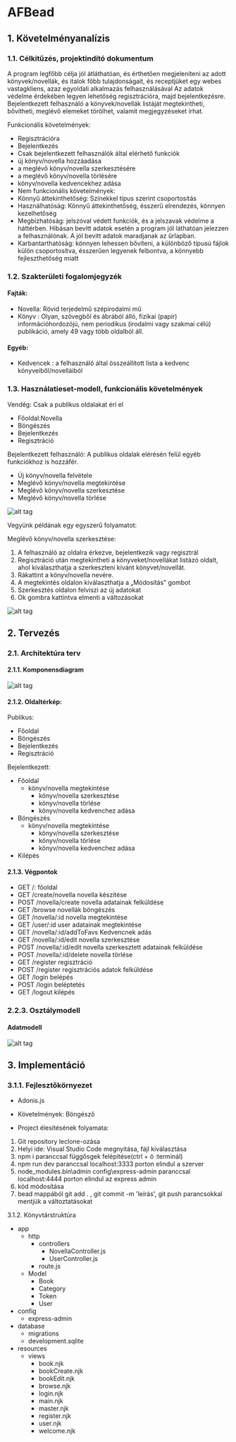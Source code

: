 # AFBead

## 1. Követelményanalízis

### 1.1. Célkitűzés, projektindító dokumentum

A program legfőbb célja jól átláthatóan, és érthetően megjeleníteni az adott könyvek/novellák, és italok főbb tulajdonságait, és receptjüket egy webes vastagkliens, azaz egyoldali alkalmazás felhasználásával Az adatok védelme érdekében legyen lehetőség regisztrációra, majd bejelentkezésre. Bejelentkezett felhasználó a könyvek/novellák listáját megtekintheti, bővítheti, meglévő elemeket törölhet, valamit megjegyzéseket írhat.

Funkcionális követelmények:

- Regisztrációra
- Bejelentkezés
- Csak bejelentkezett felhasználók által elérhető funkciók
 - új könyv/novella hozzáadása
 - a meglévő könyv/novella szerkesztésére
 - a meglévő könyv/novella törlésére
 - könyv/novella kedvencekhez adása
- Nem funkcionális követelmények:
- Könnyű áttekinthetőség: Színekkel típus szerint csoportosítás
- Használhatóság: Könnyű áttekinthetőség, ésszerű elrendezés, könnyen kezelhetőség
- Megbízhatóság: jelszóval védett funkciók, és a jelszavak védelme a háttérben. Hibásan bevitt adatok esetén a program jól láthatóan jelezzen a felhasználónak. A jól bevitt adatok maradjanak az űrlapban.
- Karbantarthatóság: könnyen lehessen bővíteni, a különböző típusú fájlok külön csoportosítva, ésszerűen legyenek felbontva, a könnyebb fejleszthetőség miatt

### 1.2. Szakterületi fogalomjegyzék

#### Fajták:

- Novella: Rövid terjedelmű szépirodalmi mű
- Könyv : Olyan, szövegből és ábrából álló, fizikai (papír) információhordozójú, nem periodikus (irodalmi vagy szakmai célú) publikáció, amely 49 vagy több oldalból áll.

#### Egyéb:
- Kedvencek : a felhasználó által összeállított lista a kedvenc könyveiből/novelláiból

### 1.3. Használatieset-modell, funkcionális követelmények

Vendég: Csak a publikus oldalakat éri el

- Főoldal:Novella
- Böngészés
- Bejelentkezés
- Regisztráció

Bejelentkezett felhasználó: A publikus oldalak elérésén felül egyéb funkciókhoz is hozzáfér.

- Új könyv/novella  felvétele
- Meglévő könyv/novella  megtekintése
- Meglévő könyv/novella  szerkesztése
- Meglévő könyv/novella  törlése

![alt tag](https://github.com/vw9b2m/AFBead/blob/master/images/1.png)

Vegyünk példának egy egyszerű folyamatot:

Meglévő könyv/novella szerkesztése:

1. A felhasználó az oldalra érkezve, bejelentkezik vagy regisztrál
2. Regisztráció után megtekintheti a könyveket/novellákat listázó oldalt, ahol kiválaszthatja a szerkeszteni kívánt könyvet/novellát.
3. Rákattint a könyv/novella nevére.
4. A megtekintés oldalon kiválaszthatja a „Módosítás” gombot
5. Szerkesztés oldalon felviszi az új adatokat
6. Ok gombra kattintva elmenti a változásokat

![alt tag](https://github.com/vw9b2m/AFBead/blob/master/images/2.png)

## 2. Tervezés

### 2.1. Architektúra terv

#### 2.1.1. Komponensdiagram

![alt tag](https://github.com/vw9b2m/AFBead/blob/master/images/3.png)

#### 2.1.2. Oldaltérkép:

Publikus:
- Főoldal
- Böngészés
- Bejelentkezés
- Regisztráció

Bejelentkezett:

- Főoldal
	- könyv/novella megtekintése
		- könyv/novella szerkesztése
		- könyv/novella törlése
		- könyv/novella kedvenchez adása
- Böngészés
	- könyv/novella megtekintése
		- könyv/novella szerkesztése
		- könyv/novella törlése
		- könyv/novella kedvenchez adása
- Kilépés

#### 2.1.3. Végpontok

- GET /: főoldal
- GET /create/novella novella készítése
- POST /novella/create novella adatainak felküldése
- GET /browse novellák böngészés
- GET /novella/:id novella megtekintése
- GET /user/:id user adatainak megtekintése
- GET /novella/:id/addToFavs Kedvencnek adás
- GET /novella/:id/edit novella szerkesztése
- POST /novella/:id/edit novella szerkesztett adatainak felküldése
- POST /novella/:id/delete novella törlése
- GET /register regisztráció
- POST /register regisztrációs adatok felküldése
- GET /login belépés
- POST /login beléptetés
- GET /logout kilépés

### 2.2.3. Osztálymodell

#### Adatmodell

![alt tag](https://github.com/vw9b2m/AFBead/blob/master/images/4.png)

## 3. Implementáció

### 3.1.1. Fejlesztőkörnyezet

- Adonis.js

- Követelmények: Böngésző

- Project élesítésének folyamata:

1. Git repository leclone-ozása
2. Helyi ide: Visual Studio Code megnyitása, fájl kiválasztása
3. npm i paranccsal függősgek felépítése(ctrl + ö :terminál)
4. npm run dev paranccsal localhost:3333 porton elindul a szerver
5. node_modules\.bin\admin config\express-admin paranccsal localhost:4444 porton elindul az express admin
6. kód módosítása
7. bead mappából git add . , git commit -m 'leírás', git push parancsokkal mentjük a változtatásokat

3.1.2. Könyvtárstruktúra
- app
    - http
        - controllers
            - NovellaController.js
            - UserController.js
        - route.js
    - Model 
        - Book
        - Category
        - Token
        - User
- config
    - express-admin
- database
    - migrations
    - development.sqlite
- resources
    - views
        - book.njk
        - bookCreate.njk
        - bookEdit.njk
        - browse.njk
        - login.njk
        - main.njk
        - master.njk
        - register.njk
        - user.njk
        - welcome.njk


